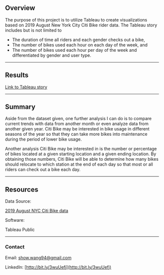## Overview
The purpose of this project is to utilize Tableau to create visualizations based on 2019 August New York City Citi Bike rider data. The Tableau story includes but is not limited to
* The duration of time all riders and each gender checks out a bike,
* The number of bikes used each hour on each day of the week, and 
* The number of bikes used each hour per day of the week and differentiated by gender and user type.

---

<!-- Results: Using the visualizations you have in your Tableau Story, describe the results of each visualization underneath the image. -->
## Results

[Link to Tableau story](https://public.tableau.com/views/CitiBikeNYCStory/NYCstory?:language=en-US&publish=yes&:display_count=n&:origin=viz_share_link)

<!-- add some images from Tableau to this section-->

---

<!-- Summary: Provide a high-level summary of the results and two additional visualizations that you would perform with the given dataset. -->
## Summary

Aside from the dataset given, one further analysis I can do is to compare current trends with data from another month or even analyze data from another given year. Citi Bike may be interested in bike usage in different seasons of the year so that they can take more bikes into maintenance during the period of lower bike usage.

Another analysis Citi Bike may be interested in is the number or percentage of bikes located at a given starting location and a given ending location. By obtaining those numbers, Citi Bike will be able to determine how many bikes should relocate to which station at the end of each day so that most or all riders can check out a bike each day.

---

## Resources

Data Source:

  [2019 August NYC Citi Bike data](https://s3.amazonaws.com/tripdata/index.html)

<!-- "pip show <software>" in command prompt to see pip install ver -->
<!-- pip show code from https://stackoverflow.com/questions/10214827/find-which-version-of-package-is-installed-with-pip -->
Software:

  Tableau Public
     
---

### Contact

Email: show.wang94@gmail.com

LinkedIn: [http://bit.ly/3wuUefj](http://bit.ly/3wuUefj)
